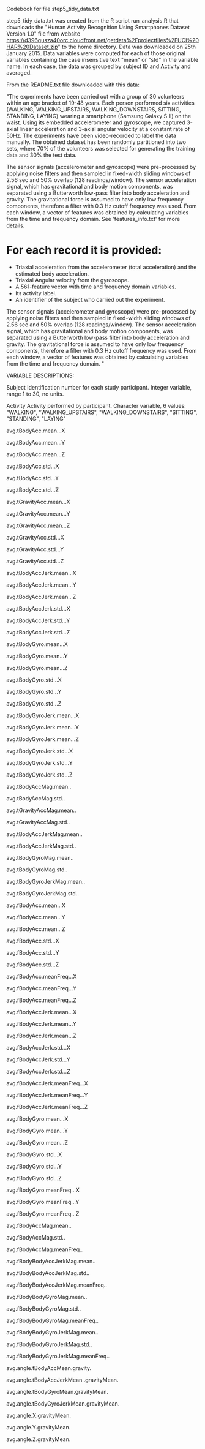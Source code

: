 Codebook for file step5_tidy_data.txt

step5_tidy_data.txt was created from the R script run_analysis.R that downloads the "Human Activity Recognition Using Smartphones Dataset Version 1.0" file from website https://d396qusza40orc.cloudfront.net/getdata%2Fprojectfiles%2FUCI%20HAR%20Dataset.zip" to the home directory. Data was downloaded on 25th January 2015. Data variables were computed for each of those original variables containing the case insensitive text "mean" or "std" in the variable name. In each case, the data was grouped by subject ID and Activity and averaged. 

From the README.txt file downloaded with this data:

"The experiments have been carried out with a group of 30 volunteers within an age bracket of 19-48 years. Each person performed six activities (WALKING, WALKING_UPSTAIRS, WALKING_DOWNSTAIRS, SITTING, STANDING, LAYING) wearing a smartphone (Samsung Galaxy S II) on the waist. Using its embedded accelerometer and gyroscope, we captured 3-axial linear acceleration and 3-axial angular velocity at a constant rate of 50Hz. The experiments have been video-recorded to label the data manually. The obtained dataset has been randomly partitioned into two sets, where 70% of the volunteers was selected for generating the training data and 30% the test data. 

The sensor signals (accelerometer and gyroscope) were pre-processed by applying noise filters and then sampled in fixed-width sliding windows of 2.56 sec and 50% overlap (128 readings/window). The sensor acceleration signal, which has gravitational and body motion components, was separated using a Butterworth low-pass filter into body acceleration and gravity. The gravitational force is assumed to have only low frequency components, therefore a filter with 0.3 Hz cutoff frequency was used. From each window, a vector of features was obtained by calculating variables from the time and frequency domain. See 'features_info.txt' for more details. 

For each record it is provided:
======================================

- Triaxial acceleration from the accelerometer (total acceleration) and the estimated body acceleration.
- Triaxial Angular velocity from the gyroscope. 
- A 561-feature vector with time and frequency domain variables. 
- Its activity label. 
- An identifier of the subject who carried out the experiment.

The sensor signals (accelerometer and gyroscope) were pre-processed by applying noise filters and then sampled in fixed-width sliding windows of 2.56 sec and 50% overlap (128 readings/window). The sensor acceleration signal, which has gravitational and body motion components, was separated using a Butterworth low-pass filter into body acceleration and gravity. The gravitational force is assumed to have only low frequency components, therefore a filter with 0.3 Hz cutoff frequency was used. From each window, a vector of features was obtained by calculating variables from the time and frequency domain. "

VARIABLE DESCRIPTIONS:

Subject
        Identification number for each study participant. Integer variable, range 1 to 30, no units.

Activity
        Activity performed by participant. Character variable, 6 values: 
        "WALKING", "WALKING_UPSTAIRS", "WALKING_DOWNSTAIRS", "SITTING", "STANDING", "LAYING"

avg.tBodyAcc.mean...X         
        
avg.tBodyAcc.mean...Y                   

avg.tBodyAcc.mean...Z                    

avg.tBodyAcc.std...X                   

avg.tBodyAcc.std...Y                     

avg.tBodyAcc.std...Z                    

avg.tGravityAcc.mean...X                 

avg.tGravityAcc.mean...Y                

avg.tGravityAcc.mean...Z                 

avg.tGravityAcc.std...X                 

avg.tGravityAcc.std...Y                  

avg.tGravityAcc.std...Z                 

avg.tBodyAccJerk.mean...X                

avg.tBodyAccJerk.mean...Y               

avg.tBodyAccJerk.mean...Z                

avg.tBodyAccJerk.std...X                

avg.tBodyAccJerk.std...Y                 

avg.tBodyAccJerk.std...Z                

avg.tBodyGyro.mean...X                   

avg.tBodyGyro.mean...Y                  

avg.tBodyGyro.mean...Z                   

avg.tBodyGyro.std...X                   

avg.tBodyGyro.std...Y                    

avg.tBodyGyro.std...Z                   

avg.tBodyGyroJerk.mean...X               

avg.tBodyGyroJerk.mean...Y              

avg.tBodyGyroJerk.mean...Z               

avg.tBodyGyroJerk.std...X               

avg.tBodyGyroJerk.std...Y                

avg.tBodyGyroJerk.std...Z               

avg.tBodyAccMag.mean..                   

avg.tBodyAccMag.std..                   

avg.tGravityAccMag.mean..                

avg.tGravityAccMag.std..                

avg.tBodyAccJerkMag.mean..               

avg.tBodyAccJerkMag.std..               

avg.tBodyGyroMag.mean..                  

avg.tBodyGyroMag.std..                  

avg.tBodyGyroJerkMag.mean..              

avg.tBodyGyroJerkMag.std..              

avg.fBodyAcc.mean...X                    

avg.fBodyAcc.mean...Y                   

avg.fBodyAcc.mean...Z                    

avg.fBodyAcc.std...X                    

avg.fBodyAcc.std...Y                     

avg.fBodyAcc.std...Z                    

avg.fBodyAcc.meanFreq...X                

avg.fBodyAcc.meanFreq...Y               

avg.fBodyAcc.meanFreq...Z                

avg.fBodyAccJerk.mean...X               

avg.fBodyAccJerk.mean...Y                

avg.fBodyAccJerk.mean...Z               

avg.fBodyAccJerk.std...X                 

avg.fBodyAccJerk.std...Y                

avg.fBodyAccJerk.std...Z                 

avg.fBodyAccJerk.meanFreq...X           

avg.fBodyAccJerk.meanFreq...Y            

avg.fBodyAccJerk.meanFreq...Z           

avg.fBodyGyro.mean...X                   

avg.fBodyGyro.mean...Y                  

avg.fBodyGyro.mean...Z                   

avg.fBodyGyro.std...X                   

avg.fBodyGyro.std...Y                    

avg.fBodyGyro.std...Z                   

avg.fBodyGyro.meanFreq...X               

avg.fBodyGyro.meanFreq...Y              

avg.fBodyGyro.meanFreq...Z               

avg.fBodyAccMag.mean..                  

avg.fBodyAccMag.std..                    

avg.fBodyAccMag.meanFreq..              

avg.fBodyBodyAccJerkMag.mean..           

avg.fBodyBodyAccJerkMag.std..           

avg.fBodyBodyAccJerkMag.meanFreq..       

avg.fBodyBodyGyroMag.mean..             

avg.fBodyBodyGyroMag.std..               

avg.fBodyBodyGyroMag.meanFreq..         

avg.fBodyBodyGyroJerkMag.mean..          

avg.fBodyBodyGyroJerkMag.std..          

avg.fBodyBodyGyroJerkMag.meanFreq..      

avg.angle.tBodyAccMean.gravity.         

avg.angle.tBodyAccJerkMean..gravityMean. 

avg.angle.tBodyGyroMean.gravityMean.    

avg.angle.tBodyGyroJerkMean.gravityMean. 

avg.angle.X.gravityMean.                

avg.angle.Y.gravityMean.                 

avg.angle.Z.gravityMean. 